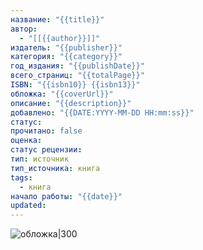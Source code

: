```yaml
---
название: "{{title}}"
автор:
  - "[[{{author}}]]"
издатель: "{{publisher}}"
категория: "{{category}}"
год_издания: "{{publishDate}}"
всего_страниц: "{{totalPage}}"
ISBN: "{{isbn10}} {{isbn13}}"
обложка: "{{coverUrl}}"
описание: "{{description}}"
добавлено: "{{DATE:YYYY-MM-DD HH:mm:ss}}"
статус: 
прочитано: false
оценка: 
статус рецензии: 
тип: источник
тип_источника: книга
tags:
  - книга
начало работы: "{{date}}"
updated:
---
```


![обложка|300]({{coverUrl}})


